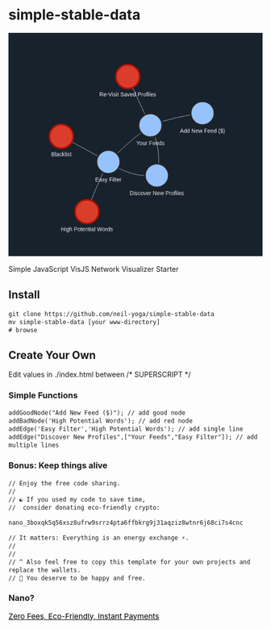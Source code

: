 # simple-stable-data
![alt text](preview.png)

Simple JavaScript VisJS Network Visualizer Starter

## Install
```
git clone https://github.com/neil-yoga/simple-stable-data
mv simple-stable-data [your www-directory]
# browse 
```

## Create Your Own
Edit values in ./index.html between /* SUPERSCRIPT */

### Simple Functions
```
addGoodNode("Add New Feed ($)"); // add good node
addBadNode('High Potential Words'); // add red node
addEdge('Easy Filter','High Potential Words'); // add single line
addEdge("Discover New Profiles",["Your Feeds","Easy Filter"]); // add multiple lines
```


### Bonus: Keep things alive
```
// Enjoy the free code sharing. 
//
// ☯️ If you used my code to save time,
//  consider donating eco-friendly crypto:
```

```
nano_3boxqk5q56xsz8ufrw9srrz4pta6ffbkrg9j31aqziz8wtnr6j68ci7s4cnc
```

```
// It matters: Everything is an energy exchange ⚡.
//
//
// ^ Also feel free to copy this template for your own projects and replace the wallets.
// 🙏 You deserve to be happy and free.
```

### Nano?
<a style="color:black;font-size:15px;" href="https://nano.org">Zero Fees, Eco-Friendly, Instant Payments</a>

